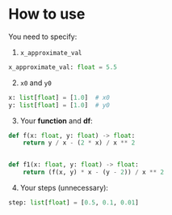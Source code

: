 # How to use

You need to specify:

1. `x_approximate_val`

```python
x_approximate_val: float = 5.5
```

2. `x0` and `y0`

```python
x: list[float] = [1.0]  # x0
y: list[float] = [1.0]  # y0
```

3. Your **function** and **df**:

```python
def f(x: float, y: float) -> float:
    return y / x - (2 * x) / x ** 2


def f1(x: float, y: float) -> float:
    return (f(x, y) * x - (y - 2)) / x ** 2
```

4. Your steps (unnecessary):

```python
step: list[float] = [0.5, 0.1, 0.01]
```
